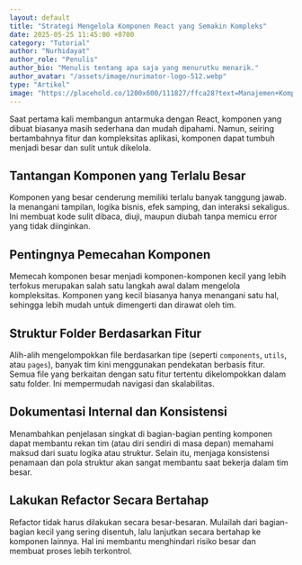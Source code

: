 ```yaml
---
layout: default
title: "Strategi Mengelola Komponen React yang Semakin Kompleks"
date: 2025-05-25 11:45:00 +0700
category: "Tutorial"
author: "Nurhidayat"
author_role: "Penulis"
author_bio: "Menulis tentang apa saja yang menurutku menarik."
author_avatar: "/assets/image/nurimator-logo-512.webp"
type: "Artikel"
image: "https://placehold.co/1200x600/111827/ffca28?text=Manajemen+Komponen"
---
```


Saat pertama kali membangun antarmuka dengan React, komponen yang dibuat biasanya masih sederhana dan mudah dipahami. Namun, seiring bertambahnya fitur dan kompleksitas aplikasi, komponen dapat tumbuh menjadi besar dan sulit untuk dikelola.

## Tantangan Komponen yang Terlalu Besar

Komponen yang besar cenderung memiliki terlalu banyak tanggung jawab. Ia menangani tampilan, logika bisnis, efek samping, dan interaksi sekaligus. Ini membuat kode sulit dibaca, diuji, maupun diubah tanpa memicu error yang tidak diinginkan.

## Pentingnya Pemecahan Komponen

Memecah komponen besar menjadi komponen-komponen kecil yang lebih terfokus merupakan salah satu langkah awal dalam mengelola kompleksitas. Komponen yang kecil biasanya hanya menangani satu hal, sehingga lebih mudah untuk dimengerti dan dirawat oleh tim.

## Struktur Folder Berdasarkan Fitur

Alih-alih mengelompokkan file berdasarkan tipe (seperti `components`, `utils`, atau `pages`), banyak tim kini menggunakan pendekatan berbasis fitur. Semua file yang berkaitan dengan satu fitur tertentu dikelompokkan dalam satu folder. Ini mempermudah navigasi dan skalabilitas.

## Dokumentasi Internal dan Konsistensi

Menambahkan penjelasan singkat di bagian-bagian penting komponen dapat membantu rekan tim (atau diri sendiri di masa depan) memahami maksud dari suatu logika atau struktur. Selain itu, menjaga konsistensi penamaan dan pola struktur akan sangat membantu saat bekerja dalam tim besar.

## Lakukan Refactor Secara Bertahap

Refactor tidak harus dilakukan secara besar-besaran. Mulailah dari bagian-bagian kecil yang sering disentuh, lalu lanjutkan secara bertahap ke komponen lainnya. Hal ini membantu menghindari risiko besar dan membuat proses lebih terkontrol.
